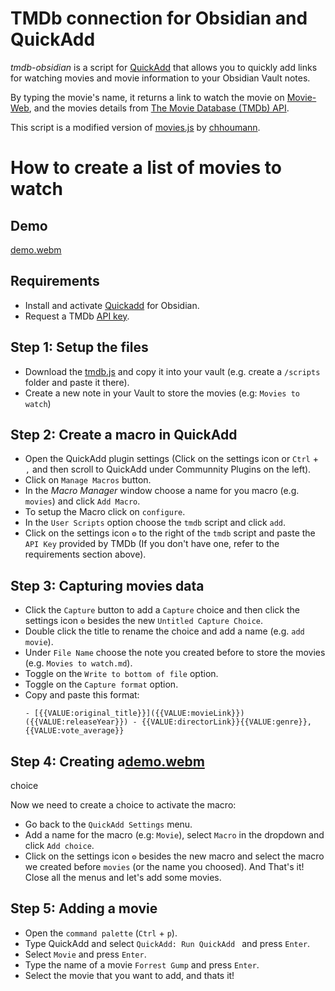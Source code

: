 # TMDb connection for Obsidian and QuickAdd

_tmdb-obsidian_ is a script for [QuickAdd](https://github.com/chhoumann/quickadd/) that allows you to quickly add links for watching movies and movie information to your Obsidian Vault notes. 

By typing the movie's name, it returns a link to watch the movie on [Movie-Web](https://github.com/movie-web/movie-web), and the movies details from [The Movie Database (TMDb) API](https://developer.themoviedb.org/reference/intro/getting-started).

This script is a modified version of [movies.js](https://github.com/chhoumann/quickadd/blob/master/docs/docs/Examples/Attachments/movies.js) by [chhoumann](https://github.com/sponsors/chhoumann).


# How to create a list of movies to watch

## Demo
[demo.webm](https://github.com/lemachinarbo/tmdb-obsidian/assets/153532864/4124b33f-249a-4941-8d49-262d3b1a3b46)



## Requirements

- Install and activate [Quickadd](https://obsidian.md/plugins?id=quickadd) for Obsidian.
- Request a TMDb [API key](https://developer.themoviedb.org/docs/getting-started).


## Step 1: Setup the files

- Download the [tmdb.js](https://github.com/lemachinarbo/tmdb-obsidian/blob/4ec73db1fdeebf4e7e05d6439dc598e714b2545f/tmdb.js) and copy it into your vault (e.g. create a  `/scripts` folder and paste it there).
- Create a new note in your Vault to store the movies (e.g: `Movies to watch`)

## Step 2: Create a macro in QuickAdd

- Open the QuickAdd plugin settings (Click on the settings icon or `Ctrl` + `,` and then scroll to QuickAdd under Communnity Plugins on the left).
- Click on `Manage Macros` button.
- In the _Macro Manager_ window choose a name for you macro (e.g. `movies`) and click `Add Macro`.
- To setup the Macro click on `configure`.
- In the `User Scripts` option choose the `tmdb` script and click `add`.
- Click on the settings icon `⚙️` to the right of the `tmdb` script and paste the `API Key` provided by TMDb (If you don't have one, refer to the requirements section above).

## Step 3: Capturing movies data

- Click the `Capture` button to add a `Capture` choice and then click the settings icon `⚙️` besides the new `Untitled Capture Choice`.
- Double click the title to rename the choice and add a name (e.g. `add movie`).
- Under `File Name` choose the note you created  before to store the movies (e.g. `Movies to watch.md`).
- Toggle on the `Write to bottom of file` option.
- Toggle on the `Capture format` option.
- Copy and paste this format:
    ```
    - [{{VALUE:original_title}}]({{VALUE:movieLink}}) ({{VALUE:releaseYear}}) - {{VALUE:directorLink}}{{VALUE:genre}}, {{VALUE:vote_average}}
    ```

## Step 4: Creating a[demo.webm](https://github.com/lemachinarbo/tmdb-obsidian/assets/153532864/d614febe-da9c-4a2d-9308-a8d44194b1ea)
 choice

Now we need to create a choice to activate the macro:

- Go back to the `QuickAdd Settings` menu. 
- Add a name for the macro (e.g: `Movie`), select `Macro` in the dropdown and click `Add choice`.
- Click on the settings icon `⚙️` besides the new macro and select the macro we created before `movies` (or the name you choosed). And That's it! Close all the menus and let's add some movies.

## Step 5: Adding a movie

- Open the `command palette` (`Ctrl` + `p`).
- Type QuickAdd and select `QuickAdd: Run QuickAdd ` and press `Enter`.
- Select `Movie` and press `Enter`.
- Type the name of a movie `Forrest Gump` and press `Enter`.
- Select the movie that you want to add, and thats it! 



